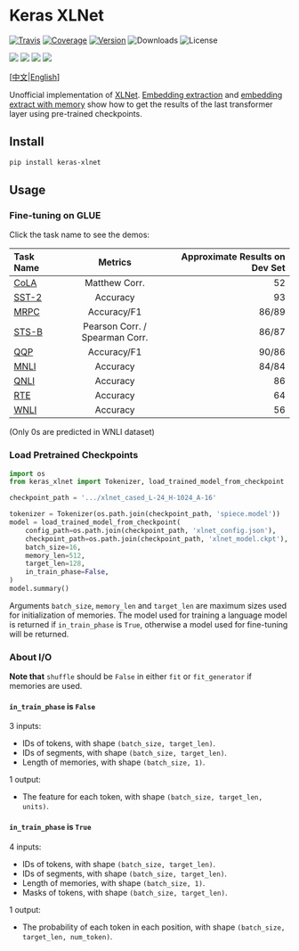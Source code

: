 # Keras XLNet

[![Travis](https://travis-ci.org/CyberZHG/keras-xlnet.svg)](https://travis-ci.org/CyberZHG/keras-xlnet)
[![Coverage](https://coveralls.io/repos/github/CyberZHG/keras-xlnet/badge.svg?branch=master)](https://coveralls.io/github/CyberZHG/keras-xlnet)
[![Version](https://img.shields.io/pypi/v/keras-xlnet.svg)](https://pypi.org/project/keras-xlnet/)
![Downloads](https://img.shields.io/pypi/dm/keras-xlnet.svg)
![License](https://img.shields.io/pypi/l/keras-xlnet.svg)

![](https://img.shields.io/badge/keras-tensorflow-blue.svg)
![](https://img.shields.io/badge/keras-tf.keras-blue.svg)
![](https://img.shields.io/badge/keras-tf.keras/eager-blue.svg)
![](https://img.shields.io/badge/keras-tf.keras/2.0_beta-blue.svg)

\[[中文](https://github.com/CyberZHG/keras-xlnet/blob/master/README.zh-CN.md)|[English](https://github.com/CyberZHG/keras-xlnet/blob/master/README.md)\]

Unofficial implementation of [XLNet](https://arxiv.org/pdf/1906.08237). [Embedding extraction](demo/extract/token_embeddings.py) and [embedding extract with memory](demo/extract/token_embeddings_with_memory.py) show how to get the results of the last transformer layer using pre-trained checkpoints.

## Install

```bash
pip install keras-xlnet
```

## Usage

### Fine-tuning on GLUE

Click the task name to see the demos:

|Task Name                       |Metrics                       |Approximate Results on Dev Set|
|:-------------------------------|:----------------------------:|----:|
|[CoLA](demo/GLUE/CoLA/cola.py)  |Matthew Corr.                 |52   |
|[SST-2](demo/GLUE/SST-2/sst2.py)|Accuracy                      |93   |
|[MRPC](demo/GLUE/MRPC/mrpc.py)  |Accuracy/F1                   |86/89|
|[STS-B](demo/GLUE/STS-B/stsb.py)|Pearson Corr. / Spearman Corr.|86/87|
|[QQP](demo/GLUE/QQP/qqp.py)     |Accuracy/F1                   |90/86|
|[MNLI](demo/GLUE/MNLI/mnli.py)  |Accuracy                      |84/84|
|[QNLI](demo/GLUE/QNLI/qnli.py)  |Accuracy                      |86   |
|[RTE](demo/GLUE/RTE/rte.py)     |Accuracy                      |64   |
|[WNLI](demo/GLUE/WNLI/wnli.py)  |Accuracy                      |56   |

(Only 0s are predicted in WNLI dataset)

### Load Pretrained Checkpoints

```python
import os
from keras_xlnet import Tokenizer, load_trained_model_from_checkpoint

checkpoint_path = '.../xlnet_cased_L-24_H-1024_A-16'

tokenizer = Tokenizer(os.path.join(checkpoint_path, 'spiece.model'))
model = load_trained_model_from_checkpoint(
    config_path=os.path.join(checkpoint_path, 'xlnet_config.json'),
    checkpoint_path=os.path.join(checkpoint_path, 'xlnet_model.ckpt'),
    batch_size=16,
    memory_len=512,
    target_len=128,
    in_train_phase=False,
)
model.summary()
```

Arguments `batch_size`, `memory_len` and `target_len` are maximum sizes used for initialization of memories. The model used for training a language model is returned if `in_train_phase` is `True`, otherwise a model used for fine-tuning will be returned.

### About I/O

**Note that** `shuffle` should be `False` in either `fit` or `fit_generator` if memories are used. 

#### `in_train_phase` is `False`

3 inputs:

* IDs of tokens, with shape `(batch_size, target_len)`.
* IDs of segments, with shape `(batch_size, target_len)`.
* Length of memories, with shape `(batch_size, 1)`.

1 output:

* The feature for each token, with shape `(batch_size, target_len, units)`.

#### `in_train_phase` is `True`

4 inputs:

* IDs of tokens, with shape `(batch_size, target_len)`.
* IDs of segments, with shape `(batch_size, target_len)`.
* Length of memories, with shape `(batch_size, 1)`.
* Masks of tokens, with shape `(batch_size, target_len)`.

1 output:

* The probability of each token in each position, with shape `(batch_size, target_len, num_token)`.
